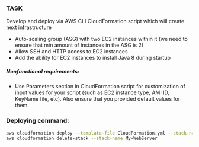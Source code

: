 ### TASK
Develop and deploy via AWS CLI CloudFormation script which will create next infrastructure 
* Auto-scaling group (ASG) with two EC2 instances within it (we need to ensure that min amount of instances in the ASG is 2)
* Allow SSH and HTTP access to EC2 instances
* Add the ability for EC2 instances to install Java 8 during startup


##### Nonfunctional requirements:
* Use Parameters section in CloudFormation script for customization of input values for your script (such as EC2 instance type, AMI ID, KeyName file, etc). Also ensure that you provided default values for them.



### Deploying command:
```bash
aws cloudformation deploy --template-file CloudFormation.yml --stack-name My-WebServer
aws cloudformation delete-stack --stack-name My-WebServer
```